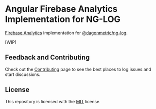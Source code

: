 # Angular Firebase Analytics Implementation for NG-LOG

[Firebase Analytics](https://firebase.google.com/docs/analytics) implementation for [@dagonmetric/ng-log](https://github.com/DagonMetric/ng-log).

[WIP]

## Feedback and Contributing

Check out the [Contributing](https://github.com/DagonMetric/ng-log-firebase-analytics/blob/master/CONTRIBUTING.md) page to see the best places to log issues and start discussions.

## License

This repository is licensed with the [MIT](https://github.com/DagonMetric/ng-log-firebase-analytics/blob/master/LICENSE) license.

